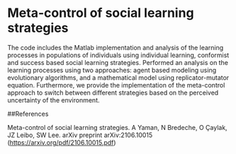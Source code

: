 # Meta-control of social learning strategies

The code includes the Matlab implementation and analysis of the learning processes in populations of individuals using individual learning, conformist and success based social learning strategies. Performed an analysis on the learning processes using two approaches: agent based modeling using evolutionary algorithms, and a mathematical model using replicator-mutator equation. Furthermore, we provide the implementation of the meta-control approach to switch between different strategies based on the perceived uncertainty of the environment.

##References

Meta-control of social learning strategies. A Yaman, N Bredeche, O Çaylak, JZ Leibo, SW Lee. arXiv preprint arXiv:2106.10015 (https://arxiv.org/pdf/2106.10015.pdf)
